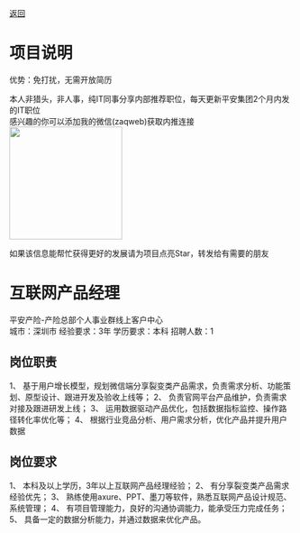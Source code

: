 [返回](../)

# 项目说明

优势：免打扰，无需开放简历

本人非猎头，非人事，纯IT同事分享内部推荐职位，每天更新平安集团2个月内发的IT职位  
感兴趣的你可以添加我的微信(zaqweb)获取内推连接  
<img src="https://github.com/zaqweb/PA-IT-JOBS/blob/master/WechatICode.jpeg"  height="200" width="200">

如果该信息能帮忙获得更好的发展请为项目点亮Star，转发给有需要的朋友

# 互联网产品经理
平安产险-产险总部个人事业群线上客户中心  
城市：深圳市 经验要求：3年 学历要求：本科  招聘人数：1

## 岗位职责
1、	基于用户增长模型，规划微信端分享裂变类产品需求，负责需求分析、功能策划、原型设计、跟进开发及验收上线等；
2、	负责官网平台产品维护，负责需求对接及跟进研发上线；
3、	运用数据驱动产品优化，包括数据指标监控、操作路径转化率优化等；
4、	根据行业竞品分析、用户需求分析，优化产品并提升用户数据

## 岗位要求
1、	本科及以上学历，3年以上互联网产品经理经验；
2、	有分享裂变类产品需求经验优先；
3、	熟练使用axure、PPT、墨刀等软件，熟悉互联网产品设计规范、系统管理；
4、	有项目管理能力，良好的沟通协调能力，能承受压力完成任务；
5、	具备一定的数据分析能力，并通过数据来优化产品。




